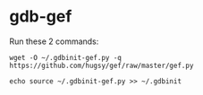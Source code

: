 # gdb-gef

Run these 2 commands:

`wget -O ~/.gdbinit-gef.py -q https://github.com/hugsy/gef/raw/master/gef.py`

`echo source ~/.gdbinit-gef.py >> ~/.gdbinit`
